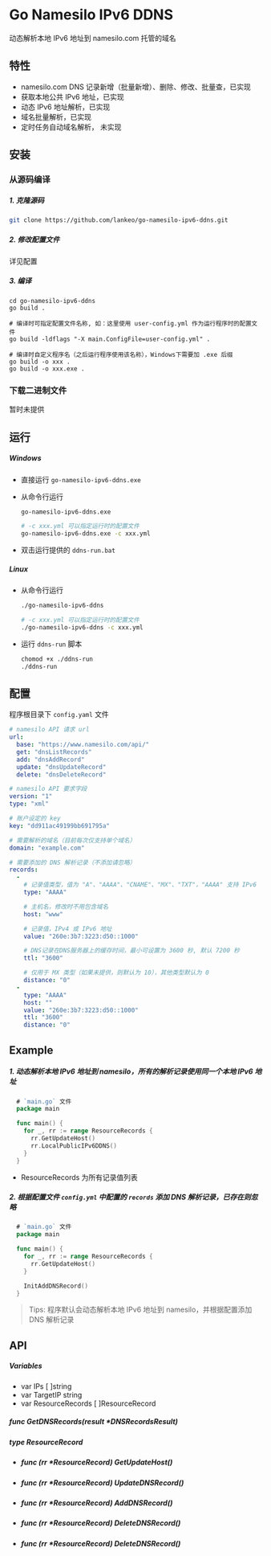 # Go Namesilo IPv6 DDNS
动态解析本地 IPv6 地址到 namesilo.com 托管的域名

## 特性
- namesilo.com DNS 记录新增（批量新增）、删除、修改、批量查，已实现
- 获取本地公共 IPv6 地址，已实现
- 动态 IPv6 地址解析，已实现
- 域名批量解析，已实现
- 定时任务自动域名解析， 未实现

## 安装
### 从源码编译
##### 1. 克隆源码
```bash
git clone https://github.com/lankeo/go-namesilo-ipv6-ddns.git
```
##### 2. 修改配置文件
详见配置

##### 3. 编译
```
cd go-namesilo-ipv6-ddns
go build .

# 编译时可指定配置文件名称, 如：这里使用 user-config.yml 作为运行程序时的配置文件
go build -ldflags "-X main.ConfigFile=user-config.yml" .

# 编译时自定义程序名（之后运行程序使用该名称），Windows下需要加 .exe 后缀
go build -o xxx .
go build -o xxx.exe .
```
### 下载二进制文件
暂时未提供

## 运行
##### Windows
- 直接运行 `go-namesilo-ipv6-ddns.exe`

- 从命令行运行
  ```bash
  go-namesilo-ipv6-ddns.exe

  # -c xxx.yml 可以指定运行时的配置文件
  go-namesilo-ipv6-ddns.exe -c xxx.yml
  ```
- 双击运行提供的 `ddns-run.bat`
##### Linux
- 从命令行运行
  ```bash
  ./go-namesilo-ipv6-ddns

  # -c xxx.yml 可以指定运行时的配置文件
  ./go-namesilo-ipv6-ddns -c xxx.yml
  ```
- 运行 `ddns-run` 脚本
  ```bash
  chomod +x ./ddns-run
  ./ddns-run
  ```

## 配置
程序根目录下 `config.yaml` 文件
```yaml
# namesilo API 请求 url
url:
  base: "https://www.namesilo.com/api/"
  get: "dnsListRecords"
  add: "dnsAddRecord"
  update: "dnsUpdateRecord"
  delete: "dnsDeleteRecord"

# namesilo API 要求字段
version: "1"
type: "xml"

# 账户设定的 key
key: "dd911ac49199bb691795a"

# 需要解析的域名（目前每次仅支持单个域名）
domain: "example.com"

# 需要添加的 DNS 解析记录（不添加请忽略）
records:
  -
    # 记录值类型，值为 "A"、"AAAA"、"CNAME"、"MX"、"TXT"，"AAAA" 支持 IPv6
    type: "AAAA"

    # 主机名，修改时不用包含域名
    host: "www" 

    # 记录值，IPv4 或 IPv6 地址
    value: "260e:3b7:3223:d50::1000"

    # DNS记录在DNS服务器上的缓存时间，最小可设置为 3600 秒, 默认 7200 秒
    ttl: "3600"

    # 仅用于 MX 类型（如果未提供，则默认为 10），其他类型默认为 0
    distance: "0"
  -
    type: "AAAA"
    host: ""
    value: "260e:3b7:3223:d50::1000"
    ttl: "3600"
    distance: "0"
```

## Example
##### 1. 动态解析本地 IPv6 地址到 namesilo，所有的解析记录使用同一个本地 IPv6 地址

```go
  # `main.go` 文件
  package main

  func main() {
    for _, rr := range ResourceRecords {
      rr.GetUpdateHost()
      rr.LocalPublicIPv6DDNS()
    }
  }
```
- ResourceRecords 为所有记录值列表

##### 2. 根据配置文件 `config.yml` 中配置的 `records` 添加 DNS 解析记录，已存在则忽略
```go
  # `main.go` 文件
  package main

  func main() {
    for _, rr := range ResourceRecords {
      rr.GetUpdateHost()
    }

    InitAddDNSRecord()
  }
```
> Tips: 程序默认会动态解析本地 IPv6 地址到 namesilo，并根据配置添加 DNS 解析记录
## API
##### Variables
  - var IPs [ ]string
  - var TargetIP string
  - var ResourceRecords [ ]ResourceRecord
##### func GetDNSRecords(result *DNSRecordsResult)
##### type ResourceRecord
  - ##### func (rr *ResourceRecord) GetUpdateHost()
  - ##### func (rr *ResourceRecord) UpdateDNSRecord()
  - ##### func (rr *ResourceRecord) AddDNSRecord()
  - ##### func (rr *ResourceRecord) DeleteDNSRecord()
  - ##### func (rr *ResourceRecord) DeleteDNSRecord()
